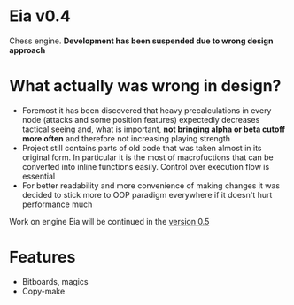 # Eia v0.4
Chess engine. **Development has been suspended due to wrong design approach**

# What actually was wrong in design?
- Foremost it has been discovered that heavy precalculations in every node (attacks and some position features) expectedly decreases tactical seeing and, what is important, **not bringing alpha or beta cutoff more often** and therefore not increasing playing strength
- Project still contains parts of old code that was taken almost in its original form. In particular it is the most of macrofuctions that can be converted into inline functions easily. Control over execution flow is essential
- For better readability and more convenience of making changes it was decided to stick more to OOP paradigm everywhere if it doesn't hurt performance much

Work on engine Eia will be continued in the [version 0.5](example.com)

# Features
- Bitboards, magics
- Copy-make

